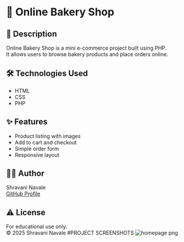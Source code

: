 # 🍰 Online Bakery Shop

## 📝 Description
Online Bakery Shop is a mini e-commerce project built using PHP.  
It allows users to browse bakery products and place orders online.

## 🛠️ Technologies Used
- HTML  
- CSS  
- PHP  


## ✨ Features
- Product listing with images  
- Add to cart and checkout  
- Simple order form  
- Responsive layout

## 👩‍💻 Author
Shravani Navale  
[GitHub Profile](https://github.com/shravani3322)

## ⚠️ License
For educational use only.  
© 2025 Shravani Navale
#PROJECT SCREENSHOTS
![homepage png](https://github.com/user-attachments/assets/0631bbf0-a96c-4d7e-ab08-02c8165f69e1)
